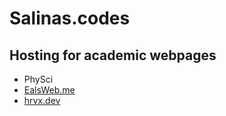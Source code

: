 # Salinas.codes
Hosting for academic webpages
---
* PhySci
* [EalsWeb.me](https://ealsweb.me)
* [hrvx.dev](https://hrvx.dev)

